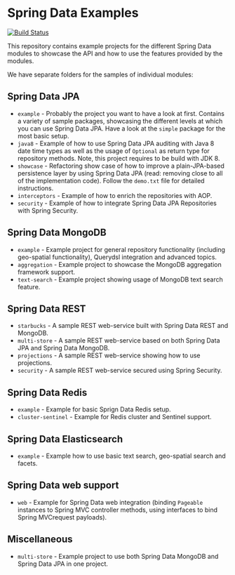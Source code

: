 # Spring Data Examples

[![Build Status](https://travis-ci.org/spring-projects/spring-data-examples.svg?branch=issue%2F%2313)](https://travis-ci.org/spring-projects/spring-data-examples)

This repository contains example projects for the different Spring Data modules to showcase the API and how to use the features provided by the modules.

We have separate folders for the samples of individual modules:

## Spring Data JPA

* `example` - Probably the project you want to have a look at first. Contains a variety of sample packages, showcasing the different levels at which you can use Spring Data JPA. Have a look at the `simple` package for the most basic setup.
* `java8` - Example of how to use Spring Data JPA auditing with Java 8 date time types as well as the usage of `Optional` as return type for repository methods. Note, this project requires to be build with JDK 8.
* `showcase` - Refactoring show case of how to improve a plain-JPA-based persistence layer by using Spring Data JPA (read: removing close to all of the implementation code). Follow the `demo.txt` file for detailed instructions.
* `interceptors` - Example of how to enrich the repositories with AOP.
* `security` - Example of how to integrate Spring Data JPA Repositories with Spring Security.

## Spring Data MongoDB

* `example` - Example project for general repository functionality (including geo-spatial functionality), Querydsl integration and advanced topics.
* `aggregation` - Example project to showcase the MongoDB aggregation framework support.
* `text-search` - Example project showing usage of MongoDB text search feature.

## Spring Data REST

* `starbucks` - A sample REST web-service built with Spring Data REST and MongoDB.
* `multi-store` - A sample REST web-service based on both Spring Data JPA and Spring Data MongoDB.
* `projections` - A sample REST web-service showing how to use projections.
* `security` - A sample REST web-service secured using Spring Security.

## Spring Data Redis

* `example` - Example for basic Sprign Data Redis setup.
* `cluster-sentinel` - Example for Redis cluster and Sentinel support.

## Spring Data Elasticsearch

* `example` - Example how to use basic text search, geo-spatial search and facets.

## Spring Data web support

* `web` - Example for Spring Data web integration (binding `Pageable` instances to Spring MVC controller methods, using interfaces to bind Spring MVCrequest payloads).

## Miscellaneous

* `multi-store` - Example project to use both Spring Data MongoDB and Spring Data JPA in one project.